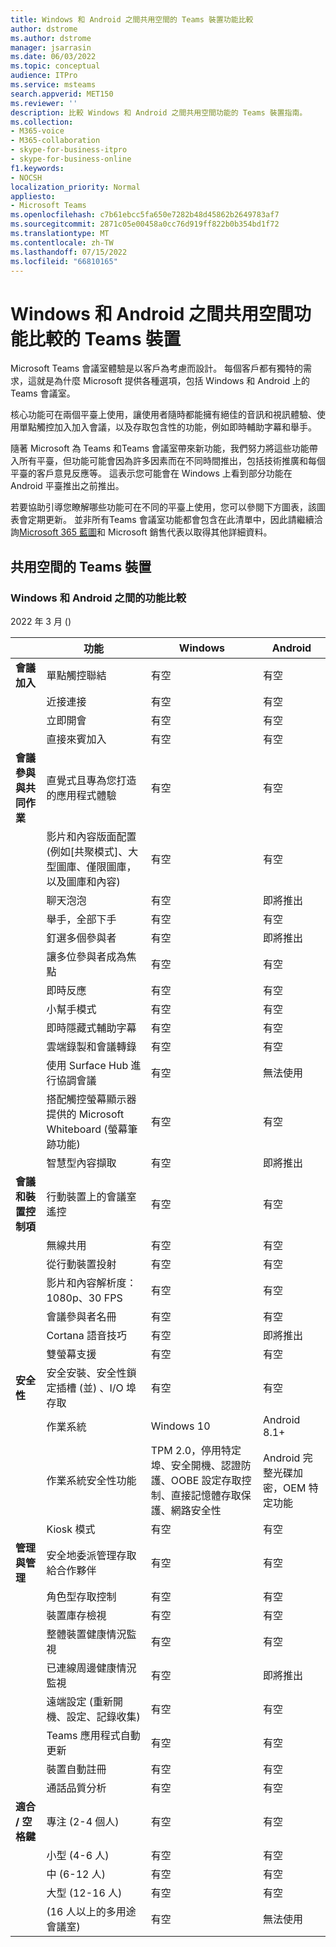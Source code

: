 ```yaml
---
title: Windows 和 Android 之間共用空間的 Teams 裝置功能比較
author: dstrome
ms.author: dstrome
manager: jsarrasin
ms.date: 06/03/2022
ms.topic: conceptual
audience: ITPro
ms.service: msteams
search.appverid: MET150
ms.reviewer: ''
description: 比較 Windows 和 Android 之間共用空間功能的 Teams 裝置指南。
ms.collection:
- M365-voice
- M365-collaboration
- skype-for-business-itpro
- skype-for-business-online
f1.keywords:
- NOCSH
localization_priority: Normal
appliesto:
- Microsoft Teams
ms.openlocfilehash: c7b61ebcc5fa650e7282b48d45862b2649783af7
ms.sourcegitcommit: 2871c05e00458a0cc76d919ff822b0b354bd1f72
ms.translationtype: MT
ms.contentlocale: zh-TW
ms.lasthandoff: 07/15/2022
ms.locfileid: "66810165"
---
```

# <a name="teams-devices-for-shared-spaces-feature-comparison-between-windows-and-android"></a>Windows 和 Android 之間共用空間功能比較的 Teams 裝置 
Microsoft Teams 會議室體驗是以客戶為考慮而設計。 每個客戶都有獨特的需求，這就是為什麼 Microsoft 提供各種選項，包括 Windows 和 Android 上的Teams 會議室。 

核心功能可在兩個平臺上使用，讓使用者隨時都能擁有絕佳的音訊和視訊體驗、使用單點觸控加入加入會議，以及存取包含性的功能，例如即時輔助字幕和舉手。 

隨著 Microsoft 為 Teams 和Teams 會議室帶來新功能，我們努力將這些功能帶入所有平臺，但功能可能會因為許多因素而在不同時間推出，包括技術推廣和每個平臺的客戶意見反應等。 這表示您可能會在 Windows 上看到部分功能在 Android 平臺推出之前推出。 

若要協助引導您瞭解哪些功能可在不同的平臺上使用，您可以參閱下方圖表，該圖表會定期更新。 並非所有Teams 會議室功能都會包含在此清單中，因此請繼續洽詢[Microsoft 365 藍圖](https://www.microsoft.com/en-us/microsoft-365/roadmap)和 Microsoft 銷售代表以取得其他詳細資料。    

## <a name="teams-devices-for-shared-spaces"></a>共用空間的 Teams 裝置
### <a name="feature-comparison-between-windows-and-android"></a>Windows 和 Android 之間的功能比較
2022 年 3 月 ()  

| &ensp; | 功能 |Windows|Android|
|-----------------------|---------|--------|--------|
|**會議加入**|單點觸控聯結 |有空  |有空 |
||近接連接 |有空  |有空 |
||立即開會 |有空  |有空 |
||直接來賓加入 |有空  |有空 |
|**會議參與與共同作業**|直覺式且專為您打造的應用程式體驗 |有空  |有空 |
||影片和內容版面配置 (例如[共聚模式]、大型圖庫、僅限圖庫，以及圖庫和內容)  |有空  |有空 |
||聊天泡泡|有空 |即將推出 |
||舉手，全部下手 |有空  |有空 |
||釘選多個參與者 |有空  |即將推出 |
||讓多位參與者成為焦點 |有空 |有空 |
||即時反應 |有空  |有空 |
||小幫手模式 |有空 |有空 |
||即時隱藏式輔助字幕 |有空  |有空 |
||雲端錄製和會議轉錄 |有空  |有空 |
||使用 Surface Hub 進行協調會議 |有空 |無法使用 |
||搭配觸控螢幕顯示器提供的 Microsoft Whiteboard (螢幕筆跡功能)  |有空  |有空 |
||智慧型內容擷取 |有空  |即將推出 |
|**會議和裝置控制項**|行動裝置上的會議室遙控 |有空  |有空 |
||無線共用 |有空  |有空 |
||從行動裝置投射 |有空  |有空 |
||影片和內容解析度：1080p、30 FPS |有空  |有空 |
||會議參與者名冊 |有空  |有空 |
||Cortana 語音技巧 |有空  |即將推出 |
||雙螢幕支援 |有空  |有空 |
|**安全性**|安全安裝、安全性鎖定插槽 (並) 、I/O 埠存取 |有空  |有空 |
||作業系統 |Windows 10  |Android 8.1+ |
||作業系統安全性功能 |TPM 2.0，停用特定埠、安全開機、認證防護、OOBE 設定存取控制、直接記憶體存取保護、網路安全性 |Android 完整光碟加密，OEM 特定功能 |
||Kiosk 模式 |有空  |有空 |
|**管理與管理**|安全地委派管理存取給合作夥伴 |有空  |有空 |
||角色型存取控制 |有空  |有空 |
||裝置庫存檢視 |有空  |有空 |
||整體裝置健康情況監視 |有空  |有空 |
||已連線周邊健康情況監視 |有空  |即將推出 |
||遠端設定 (重新開機、設定、記錄收集)  |有空  |有空 |
||Teams 應用程式自動更新 |有空  |有空 |
||裝置自動註冊 |有空 |有空 |
||通話品質分析 |有空  |有空 |
|**適合 / 空格鍵**|專注 (2-4 個人)  |有空  |有空 |
||小型 (4-6 人)  |有空  |有空 |
||中 (6-12 人)  |有空  |有空 |
||大型 (12-16 人)  |有空  |有空 |
|| (16 人以上的多用途會議室)  |有空  |無法使用 |

